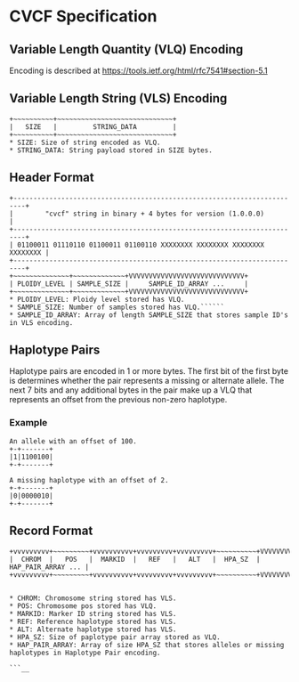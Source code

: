 # CVCF Specification

## Variable Length Quantity (VLQ) Encoding
Encoding is described at https://tools.ietf.org/html/rfc7541#section-5.1

## Variable Length String (VLS) Encoding
```
+~~~~~~~~~~+~~~~~~~~~~~~~~~~~~~~~~~~~~~~~+
|   SIZE   |         STRING_DATA         |
+~~~~~~~~~~+~~~~~~~~~~~~~~~~~~~~~~~~~~~~~+
* SIZE: Size of string encoded as VLQ.
* STRING_DATA: String payload stored in SIZE bytes.
```


## Header Format
```
+-------------------------------------------------------------------------+
|        "cvcf" string in binary + 4 bytes for version (1.0.0.0)          |
+-------------------------------------------------------------------------+
| 01100011 01110110 01100011 01100110 XXXXXXXX XXXXXXXX XXXXXXXX XXXXXXXX |
+-------------------------------------------------------------------------+
+~~~~~~~~~~~~~~+~~~~~~~~~~~~~+VVVVVVVVVVVVVVVVVVVVVVVVVVVVV+
| PLOIDY_LEVEL | SAMPLE_SIZE |     SAMPLE_ID_ARRAY ...     |
+~~~~~~~~~~~~~~+~~~~~~~~~~~~~+VVVVVVVVVVVVVVVVVVVVVVVVVVVVV+
* PLOIDY_LEVEL: Ploidy level stored has VLQ.
* SAMPLE_SIZE: Number of samples stored has VLQ.``````
* SAMPLE_ID_ARRAY: Array of length SAMPLE_SIZE that stores sample ID's in VLS encoding.

```

## Haplotype Pairs
Haplotype pairs are encoded in 1 or more bytes. The first bit of the first byte is determines whether the pair represents a missing or alternate allele. The next 7 bits and any additional bytes in the pair make up a VLQ that represents an offset from the previous non-zero haplotype.

### Example
```
An allele with an offset of 100.
+-+-------+
|1|1100100|
+-+-------+

A missing haplotype with an offset of 2.
+-+-------+
|0|0000010|
+-+-------+
```

## Record Format
```
+vvvvvvvvv+~~~~~~~~~+vvvvvvvvvv+vvvvvvvvv+vvvvvvvvv+~~~~~~~~~~+VVVVVVVVVVVVVVVVVVVV+
|  CHROM  |   POS   |  MARKID  |   REF   |   ALT   |  HPA_SZ  | HAP_PAIR_ARRAY ... |
+vvvvvvvvv+~~~~~~~~~+vvvvvvvvvv+vvvvvvvvv+vvvvvvvvv+~~~~~~~~~~+VVVVVVVVVVVVVVVVVVVV+


* CHROM: Chromosome string stored has VLS.
* POS: Chromosome pos stored has VLQ.
* MARKID: Marker ID string stored has VLS.
* REF: Reference haplotype stored has VLS.
* ALT: Alternate haplotype stored has VLS.
* HPA_SZ: Size of paplotype pair array stored as VLQ.
* HAP_PAIR_ARRAY: Array of size HPA_SZ that stores alleles or missing haplotypes in Haplotype Pair encoding.

```__